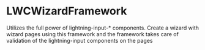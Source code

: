 # LWCWizardFramework
Utilizes the full power of lightning-input-* components. Create a wizard with wizard pages using this framework and the framework takes care of validation of the lightning-input components on the pages